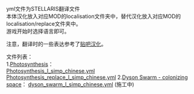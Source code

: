 yml文件为STELLARIS翻译文件  
本体汉化放入对应MOD的localisation文件夹中，替代汉化放入对应MOD的localisation/replace文件夹中。  
游戏开始时选择语言即可。  

注意，翻译时的一些表达参考了[贴吧汉化](https://steamcommunity.com/sharedfiles/filedetails/?id=683409704  "Steam创意工坊")。  

文件列表：  
1.[Photosynthesis](https://steamcommunity.com/sharedfiles/filedetails/?id=1903626314  "Steam创意工坊")：  
  [Photosynthesis_l_simp_chinese.yml](/Photosynthesis_l_simp_chinese.yml)    
  [Photosynthesis_replace_l_simp_chinese.yml](/Photosynthesis_replace_l_simp_chinese.yml)
2.[Dyson Swarm - colonizing space](https://steamcommunity.com/sharedfiles/filedetails/?id=1624127196  "Steam创意工坊")： 
  [dyson_swarm_l_simp_chinese.yml](/dyson_swarm_l_simp_chinese.yml) (施工中)
